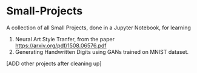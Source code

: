 # Small-Projects
A collection of all Small Projects, done in a Jupyter Notebook, for learning

1. Neural Art Style Tranfer, from the paper https://arxiv.org/pdf/1508.06576.pdf
2. Generating Handwritten Digits using GANs trained on MNIST dataset.

[ADD other projects after cleaning up]
